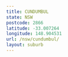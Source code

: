 ```yaml
---
title: CUNDUMBUL
state: NSW
postcode: 2866
latitude: -33.007264
longitude: 148.904531
url: /nsw/cundumbul/
layout: suburb
---
```

